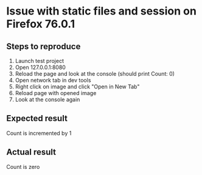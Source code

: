 # Issue with static files and session on Firefox 76.0.1

## Steps to reproduce

1. Launch test project
2. Open 127.0.0.1:8080
3. Reload the page and look at the console (should print Count: 0)
4. Open network tab in dev tools
5. Right click on image and click "Open in New Tab"
6. Reload page with opened image
7. Look at the console again

## Expected result
Count is incremented by 1

## Actual result
Count is zero